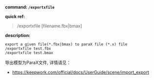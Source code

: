 <!-- BEGIN_AUTOGEN: do NOT edit in this block -->

**command: `/exportxfile`**

**quick ref:**
> /exportxfile [filename.fbx|bmax]

**description:**

```
export a given file(*.fbx|bmax) to paraX file (*.x) file
/exportxfile test.fbx
/exportxfile test.bmax
```

<!-- END_AUTOGEN-->

导出模型为ParaX文件, 详情请见：

- https://keepwork.com/official/docs/UserGuide/scene/import_export